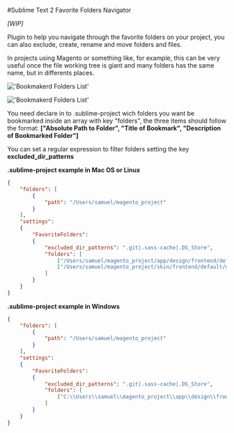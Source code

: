#Sublime Text 2 Favorite Folders Navigator

*[WIP]*

Plugin to help you navigate through the favorite folders on your project, you can also exclude, create, rename and move folders and files.

In projects using Magento or something like, for example, this can be very useful once the file working tree is giant and many folders has the same name, but in differents places.

!['Bookmakerd Folders List'](https://raw.github.com/samuelsimoes/Sublime-Text-2-Favorite-Folders/master/images_example/list_favorite_folders.png)

!['Bookmakerd Folders List'](https://raw.github.com/samuelsimoes/Sublime-Text-2-Favorite-Folders/master/images_example/list_edit.png)

You need declare in to .sublime-project wich folders you want be bookmarked inside an array with key "folders", the three items should follow the format: **["Absolute Path to Folder", "Title of Bookmark", "Description of Bookmarked Folder"]**

You can set a regular expression to filter folders setting the key **excluded_dir_patterns**

**.sublime-project example in Mac OS or Linux**

```json
{
	"folders": [
		{
			"path": "/Users/samuel/magento_project"
		}
	],
	"settings":
	{
		"FavoriteFolders":
		{
     		"excluded_dir_patterns": ".git|.sass-cache|.DS_Store",
			"folders": [
				["/Users/samuel/magento_project/app/design/frontend/default/my_teme", "My Themes Files", "Files of my theme, lol"],
				["/Users/samuel/magento_project/skin/frontend/default/my_theme", "My Themes Assets", "Assets of my Theme"]
			]
		}
	}
}
```

**.sublime-project example in Windows**

```json
{
	"folders": [
		{
			"path": "/Users/samuel/magento_project"
		}
	],
	"settings":
	{
		"FavoriteFolders":
		{
     		"excluded_dir_patterns": ".git|.sass-cache|.DS_Store",
			"folders": [
				["C:\\Users\\samuel\\magento_project\\app\\design\\frontend\\default\\my_teme", "My Themes Files", "Files of my theme, lol"],
			]
		}
	}
}